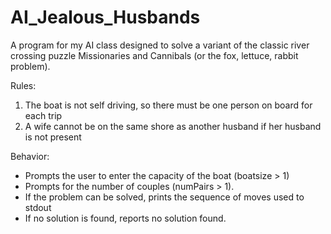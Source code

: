 # AI_Jealous_Husbands
A program for my AI class designed to solve a variant of the classic river crossing puzzle Missionaries and Cannibals (or the fox, lettuce, rabbit problem).

Rules:
1. The boat is not self driving, so there must be one person on board for each trip
2. A wife cannot be on the same shore as another husband if her husband is not present

Behavior:
- Prompts the user to enter the capacity of the boat (boatsize > 1)
- Prompts for the number of couples (numPairs > 1).
- If the problem can be solved, prints the sequence of moves used to stdout
- If no solution is found, reports no solution found.

